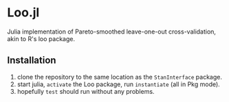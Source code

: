 # Loo.jl

Julia implementation of Pareto-smoothed leave-one-out cross-validation, akin to R's loo package.

## Installation

1. clone the repository to the same location as the `StanInterface` package.
2. start julia, `activate` the Loo package, run `instantiate` (all in Pkg mode).
3. hopefully `test` should run without any problems.